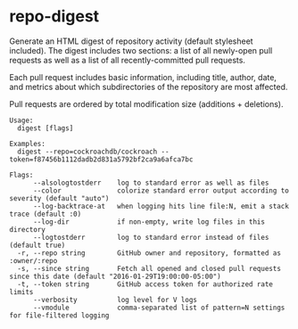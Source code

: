 # repo-digest

Generate an HTML digest of repository activity (default stylesheet
included). The digest includes two sections: a list of all newly-open
pull requests as well as a list of all recently-committed pull
requests.

Each pull request includes basic information, including title, author,
date, and metrics about which subdirectories of the repository are
most affected.

Pull requests are ordered by total modification size (additions +
deletions).

```
Usage:
  digest [flags]

Examples:
  digest --repo=cockroachdb/cockroach --token=f87456b1112dadb2d831a5792bf2ca9a6afca7bc

Flags:
      --alsologtostderr    log to standard error as well as files
      --color              colorize standard error output according to severity (default "auto")
      --log-backtrace-at   when logging hits line file:N, emit a stack trace (default :0)
      --log-dir            if non-empty, write log files in this directory
      --logtostderr        log to standard error instead of files (default true)
  -r, --repo string        GitHub owner and repository, formatted as :owner/:repo
  -s, --since string       Fetch all opened and closed pull requests since this date (default "2016-01-29T19:00:00-05:00")
  -t, --token string       GitHub access token for authorized rate limits
      --verbosity          log level for V logs
      --vmodule            comma-separated list of pattern=N settings for file-filtered logging
```